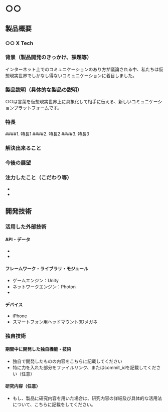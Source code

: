 # ○○
## 製品概要
### ○○ X Tech

### 背景（製品開発のきっかけ、課題等）
インターネット上でのコミュニケーションのあり方が議論される中、私たちは仮想現実世界でしかなし得ないコミュニケーションに着目しました。

### 製品説明（具体的な製品の説明）
○○は言葉を仮想現実世界上に具象化して相手に伝える、新しいコミュニケーションプラットフォームです。

### 特長
####1. 特長1
####2. 特長2
####3. 特長3

### 解決出来ること

### 今後の展望

### 注力したこと（こだわり等）
* 
* 

## 開発技術
### 活用した外部技術
#### API・データ
* 
* 

#### フレームワーク・ライブラリ・モジュール
* ゲームエンジン：Unity
* ネットワークエンジン：Photon
* 

#### デバイス
* iPhone
* スマートフォン用ヘッドマウント3Dメガネ

### 独自技術
#### 期間中に開発した独自機能・技術
* 独自で開発したものの内容をこちらに記載してください
* 特に力を入れた部分をファイルリンク、またはcommit_idを記載してください（任意）

#### 研究内容（任意）
* もし、製品に研究内容を用いた場合は、研究内容の詳細及び具体的な活用法について、こちらに記載をしてください。
